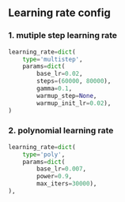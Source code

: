 ## Learning rate config

### 1. mutiple step learning rate
```python
learning_rate=dict(
    type='multistep',
    params=dict(
        base_lr=0.02,
        steps=(60000, 80000),
        gamma=0.1,
        warmup_step=None,
        warmup_init_lr=0.02),
)
```
### 2. polynomial learning rate
```python
learning_rate=dict(
    type='poly',
    params=dict(
        base_lr=0.007,
        power=0.9,
        max_iters=30000),
),
```